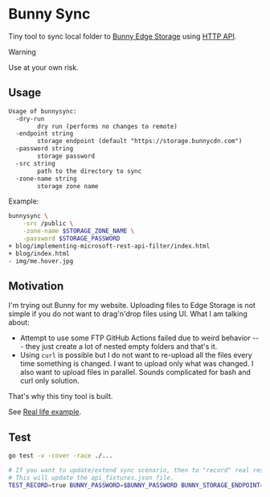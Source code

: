 # Bunny Sync

Tiny tool to sync local folder to [Bunny Edge Storage](https://bunny.net/pricing/storage/) using [HTTP API](https://docs.bunny.net/reference/storage-api).

> [!WARNING]
> Use at your own risk.

## Usage

```txt
Usage of bunnysync:
  -dry-run
    	dry run (performs no changes to remote)
  -endpoint string
    	storage endpoint (default "https://storage.bunnycdn.com")
  -password string
    	storage password
  -src string
    	path to the directory to sync
  -zone-name string
    	storage zone name
```

Example:

```bash
bunnysync \
    -src /public \
    -zone-name $STORAGE_ZONE_NAME \
    -password $STORAGE_PASSWORD
+ blog/implementing-microsoft-rest-api-filter/index.html
+ blog/index.html
- img/me.hover.jpg
```

## Motivation

I'm trying out Bunny for my website.
Uploading files to Edge Storage is not simple if you do not want to drag'n'drop files using UI.
What I am talking about:

- Attempt to use some FTP GitHub Actions failed due to weird behavior --- they just create a lot of nested empty folders and that's it.
- Using `curl` is possible but I do not want to re-upload all the files every time something is changed.
I want to upload only what was changed.
I also want to upload files in parallel.
Sounds complicated for bash and curl only solution.

That's why this tiny tool is built.

See [Real life example](https://github.com/skibish/sergeykibish.com/blob/faf72c35bc77cb96ac211496fafe15a09d8b0f29/.github/workflows/deploy.yml#L43-L56).

## Test

```bash
go test -v -cover -race ./...

# If you want to update/extend sync scenario, then to "record" real responses execute the code below.
# This will update the api_fixtures.json file.
TEST_RECORD=true BUNNY_PASSWORD=$BUNNY_PASSWORD BUNNY_STORAGE_ENDPOINT=https://storage.bunnycdn.com go test -v -cover -race ./...
```
